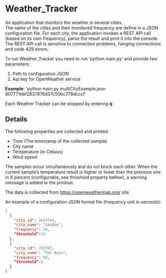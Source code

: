 # Weather_Tracker

An application that monitors the weather in several cities.  
The name of the cities and their monitored frequency are define in a JSON configuration file. For each city, the application invokes a REST API call (based on its own frequency), parse the result and print it into the console. The REST API call is sensitive to connection problems, hanging connections and code 429 errors.

To run Weather_Tracker you need to run 'python main.py' and provide two parameters:

1. Path to configuration JSON
2. Api key for OpenWeather service

**Example**:
'python main.py multiCityExample.json 807771ebf2837876d37c50bc778dcccf'

Each Weather Tracker can be stopped by entering **q**

## Details
The following properties are collected and printed: 

- Time (The timestamp of the collected sample) 
- City name 
- Temperature (in Celsius) 
- Wind speed  

The samples occur simultaneously and do not block each other. 
When the current sample’s temperature result is higher or lower than the previous one in X  percent (configurable, see threshold property bellow), a warning message is added to the printout. 

The data is collected from https://openweathermap.org/ site 

An example of a configuration JSON format file (frequency unit in seconds): 
```json
[ 
  { 
    "city_id": 2643743, 
    "city_name": "London", 
    "frequency": 20, 
    “threshold”:10 
  }, 
  { 
    "city_id": 293397, 
    "city_name": "Tel Aviv", 
    "frequency": 60, 
    “threshold”:2 
  } 
]
```
